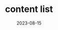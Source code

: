 ---
title: content list
date: 2023-08-15
draft: false
thumbnail:
  url: /img/cloud.jpg
  author: CHATGPT
  authorURL: 
  origin: 
  originName: 
---